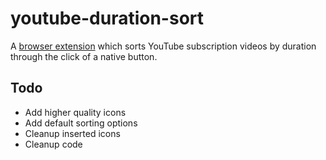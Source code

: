 # youtube-duration-sort
A [browser extension](https://chrome.google.com/webstore/detail/duration-sort-for-youtube/ogelmlojlklfapffhdeelmfpkpdbocha) which sorts YouTube subscription videos by duration through the click of a native button.

## Todo
* Add higher quality icons
* Add default sorting options
* Cleanup inserted icons
* Cleanup code
